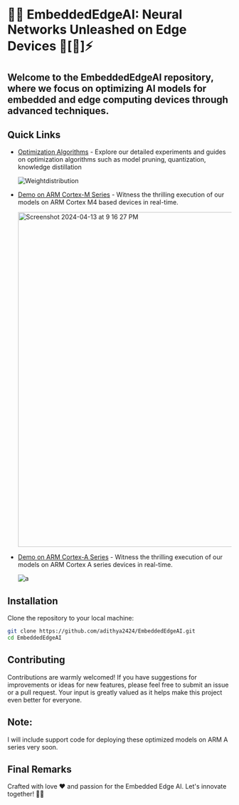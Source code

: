 # 🚀✨ **EmbeddedEdgeAI**: Neural Networks Unleashed on Edge Devices 🧠[🔲]⚡️

## Welcome to the EmbeddedEdgeAI repository, where we focus on optimizing AI models for embedded and edge computing devices through advanced techniques.

## Quick Links

- [Optimization Algorithms](OptimizationAlgorithms.md) - Explore our detailed experiments and guides on optimization algorithms such as model pruning, quantization, knowledge distillation
  
  ![Weightdistribution](https://github.com/adithya2424/EmbeddedEdgeAI/assets/34277400/9fd3769b-5db7-4aed-b3df-9479206ba9c0)

- [Demo on ARM Cortex-M Series](/Demos/) - Witness the thrilling execution of our models on ARM Cortex M4 based devices in real-time.
  
  <img width="752" alt="Screenshot 2024-04-13 at 9 16 27 PM" src="https://github.com/adithya2424/EmbeddedEdgeAI/assets/34277400/dca384c8-c178-4f7c-84dd-647142a46c2e">

- [Demo on ARM Cortex-A Series](/Demos/BBB_Yocto) - Witness the thrilling execution of our models on ARM Cortex A series devices in real-time.
 
  ![a](https://github.com/adithya2424/EmbeddedEdgeAI/assets/34277400/7f2d6c71-2fcb-4905-bd72-a440b862d9c1)

## Installation

Clone the repository to your local machine:

```bash
git clone https://github.com/adithya2424/EmbeddedEdgeAI.git
cd EmbeddedEdgeAI
```

## Contributing

Contributions are warmly welcomed! If you have suggestions for improvements or ideas for new features, please feel free to submit an issue or a pull request. Your input is greatly valued as it helps make this project even better for everyone.

## Note:

I will include support code for deploying these optimized models on ARM A series very soon.

## Final Remarks

Crafted with love ❤️ and passion for the Embedded Edge AI. Let's innovate together! 🚀✨















